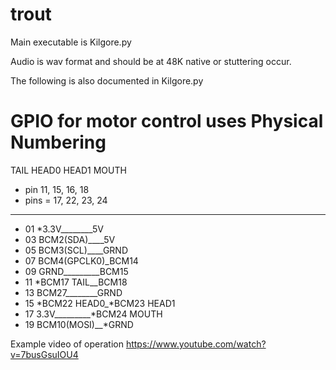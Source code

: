 # trout

Main executable is Kilgore.py

Audio is wav format and should be at 48K native or stuttering occur.

The following is also documented in Kilgore.py

# GPIO for motor control uses Physical Numbering

TAIL HEAD0 HEAD1 MOUTH
- pin    11, 15, 16, 18
- pins = 17, 22, 23, 24
-----------------------------------
- 01 *3.3V________5V
- 03 BCM2(SDA)____5V
- 05 BCM3(SCL)____GRND
- 07 BCM4(GPCLK0)_BCM14
- 09 GRND_________BCM15
- 11 *BCM17 TAIL__BCM18
- 13 BCM27________GRND
- 15 *BCM22 HEAD0_*BCM23 HEAD1
- 17 3.3V_________*BCM24 MOUTH
- 19 BCM10(MOSI)__*GRND


Example video of operation
https://www.youtube.com/watch?v=7busGsuIOU4
